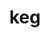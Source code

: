 ---
category: 3-letters
denotation: null
name: keg
reference_link: https://www.etymonline.com/word/keg
root_language: null
root_name: null
title: keg
type: free
word_sums:
- respelling: keg
  sum: 'Keg + '
---